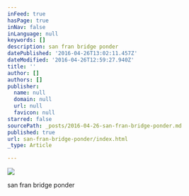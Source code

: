 ```yaml
---
inFeed: true
hasPage: true
inNav: false
inLanguage: null
keywords: []
description: san fran bridge ponder
datePublished: '2016-04-26T13:02:11.457Z'
dateModified: '2016-04-26T12:59:27.940Z'
title: ''
author: []
authors: []
publisher:
  name: null
  domain: null
  url: null
  favicon: null
starred: false
sourcePath: _posts/2016-04-26-san-fran-bridge-ponder.md
published: true
url: san-fran-bridge-ponder/index.html
_type: Article

---
```

![](https://the-grid-user-content.s3-us-west-2.amazonaws.com/77927897-85a9-4c2f-b29a-03eb72bac51d.jpg)

san fran bridge ponder